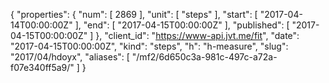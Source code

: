 {
  "properties": {
    "num": [
      2869
    ],
    "unit": [
      "steps"
    ],
    "start": [
      "2017-04-14T00:00:00Z"
    ],
    "end": [
      "2017-04-15T00:00:00Z"
    ],
    "published": [
      "2017-04-15T00:00:00Z"
    ]
  },
  "client_id": "https://www-api.jvt.me/fit",
  "date": "2017-04-15T00:00:00Z",
  "kind": "steps",
  "h": "h-measure",
  "slug": "2017/04/hdoyx",
  "aliases": [
    "/mf2/6d650c3a-981c-497c-a72a-f07e340ff5a9/"
  ]
}
